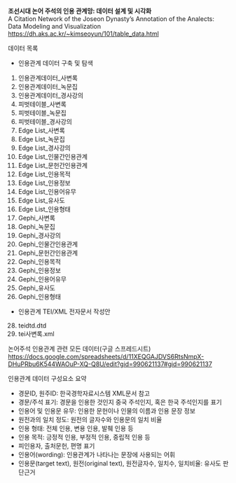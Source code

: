<b>조선시대 논어 주석의 인용 관계망: 데이터 설계 및 시각화</b><br/>
A Citation Network of the Joseon Dynasty’s Annotation of the Analects: Data Modeling and Visualization
https://dh.aks.ac.kr/~kimseoyun/101/table_data.html<br/>

데이터 목록<br/>

- 인용관계 데이터 구축 및 탐색
1. 인용관계데이터_사변록
2. 인용관계데이터_녹문집
3. 인용관계데이터_경사강의
4. 피벗테이블_사변록
5. 피벗테이블_녹문집
6. 피벗테이블_경사강의
7. Edge List_사변록
8. Edge List_녹문집
9. Edge List_경사강의
10. Edge List_인물간인용관계
11. Edge List_문헌간인용관계
12. Edge List_인용목적
13. Edge List_인용정보
14. Edge List_인용어유무
15. Edge List_유사도
16. Edge List_인용형태
17. Gephi_사변록
18. Gephi_녹문집
19. Gephi_경사강의
20. Gephi_인물간인용관계
21. Gephi_문헌간인용관계
22. Gephi_인용목적
23. Gephi_인용정보
24. Gephi_인용어유무
25. Gephi_유사도
26. Gephi_인용형태

- 인용관계 TEI/XML 전자문서 작성안
28. teidtd.dtd
29. tei사변록.xml

논어주석 인용관계 관련 모든 데이터(구글 스프레드시트)<br/>
https://docs.google.com/spreadsheets/d/11XEQGAJDVS6RtsNmpX-DHuPRbu6K544WAOuP-XQ-Q8U/edit?gid=990621137#gid=990621137

인용관계 데이터 구성요소 요약<br/>
- 경문ID, 원주ID: 한국경학자료시스템 XML문서 참고
- 경문/주석 표기: 경문을 인용한 것인지 중국 주석인지, 혹은 한국 주석인지를 표기
- 인용어 및 인용문 유무: 인용한 문헌이나 인물의 이름과 인용 문장 정보
- 원전과의 일치 정도: 원전의 글자수와 인용문의 일치 비율
- 인용 형태: 전체 인용, 변용 인용, 발췌 인용 등
- 인용 목적: 긍정적 인용, 부정적 인용, 중립적 인용 등
- 피인용자, 출처문헌, 편명 표기
- 인용어(wording): 인용관계가 나타나는 문장에 사용되는 어휘
- 인용문(target text), 원전(original text), 원전글자수, 일치수, 일치비율: 유사도 판단근거
  


